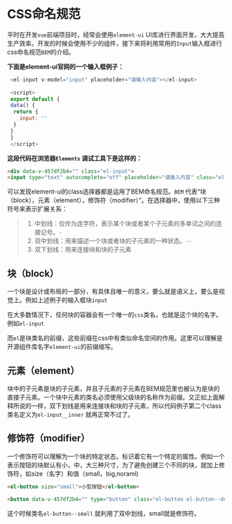 # CSS命名规范

平时在开发`vue`前端项目时，经常会使用`element-ui` UI库进行界面开发，大大提高生产效率。开发的时候会使用不少的组件，接下来将利用常用的`Input`输入框进行css命名规范`BEM`的介绍。

**下面是element-ui官网的一个输入框例子：** 

```javascript
 <el-input v-model="input" placeholder="请输入内容"></el-input>
 
 <script>
 export default {
 data() {
  return {
    input: ''
  }
 }
 }
 </script>
```
**这段代码在浏览器`Elements`	调试工具下是这样的：** 

```html
<div data-v-457df2b4="" class="el-input">
<input type="text" autocomplete="off" placeholder="请输入内容" class="el-input__inner"></div>
```

可以发现element-ui的class选择器都是运用了BEM命名规范。`BEM` 代表“块（block），元素（element），修饰符（modifier）”。在选择器中，使用以下三种符号来表示扩展关系：

> 1. 中划线：仅作为连字符，表示某个块或者某个子元素的多单词之间的连接记号。`-`
> 2. 双中划线：用来描述一个块或者块的子元素的一种状态。`--`
> 3. 双下划线：用来连接块和块的子元素

## 块（block）

一个块是设计或布局的一部分，有具体且唯一的意义，要么就是语义上，要么是视觉上。例如上述例子的输入框块`input`

在大多数情况下，任何块的容器会有一个唯一的`css`类名，也就是这个块的名字。例如`el-input`

而`el`是块类名的前缀，这些前缀在css中有类似命名空间的作用。这里可以理解是开源组件库名字`element-ui`的前缀缩写。

## 元素（element）

块中的子元素是块的子元素，并且子元素的子元素在BEM规范里也被认为是块的直接子元素。一个块中元素的类名必须使用父级块的名称作为前缀。又正如上面解释所说的一样，双下划线是用来连接块和块的子元素，所以代码例子第二个class类名定义为`el-input__inner` 就再正常不过了。

## 修饰符（modifier）

一个修饰符可以理解为一个块的特定状态，标识着它有一个特定的属性。例如一个表示按钮的块默认有小，中，大三种尺寸，为了避免创建三个不同的块，就加上修饰符，如size（名字）和值（small，big,noraml)

```html
<el-button size="small">小型按钮</el-button>
```

```html
<button data-v-457df2b4="" type="button" class="el-button el-button--default el-button--small"><!----><!----><span>小型按钮</span></button>
```

这个时候类名`el-button--small` 就利用了双中划线，small就是修饰符。